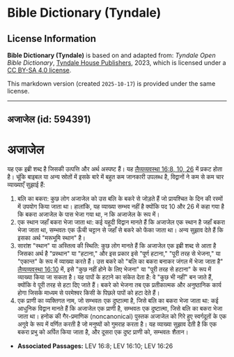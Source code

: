 # Bible Dictionary (Tyndale)

## License Information

**Bible Dictionary (Tyndale)** is based on and adapted from: _Tyndale Open Bible Dictionary_, [Tyndale House Publishers](https://tyndaleopenresources.com/), 2023, which is licensed under a [CC BY-SA 4.0 license](https://creativecommons.org/licenses/by-sa/4.0/legalcode.en).

This markdown version (created `2025-10-17`) is provided under the same license.



--------------------------------

## अजाजेल (id: 594391)

अजाजेल
======

यह एक इब्री शब्द है जिसकी उत्पत्ति और अर्थ अस्पष्ट हैं। यह [लैव्यव्यवस्था 16:8, 10, 26](https://ref.ly/Lev16:8,Lev16:10,Lev16:26) में प्रकट होता है। चूंकि बाइबल या अन्य स्रोतों में इसके बारे में बहुत कम जानकारी उपलब्ध है, विद्वानों ने कम से कम चार व्याख्याएँ सुझाई हैं:

1. बलि का बकरा: कुछ लोग अजाजेल को उस बलि के बकरे से जोड़ते हैं जो प्रायश्चित के दिन की रस्मों में उपयोग किया जाता था। हालांकि, यह व्याख्या सम्भव नहीं है क्योंकि पद 10 और 26 में कहा गया है कि बकरा अजाजेल के पास भेजा गया था, न कि अजाजेल के रूप में।
2. एक स्थान जहाँ बकरा भेजा जाता था: कई यहूदी विद्वान मानते हैं कि अजाजेल एक स्थान है जहाँ बकरा भेजा जाता था, सम्भवतः एक ऊँची चट्टान से जहाँ से बकरे को फेंका जाता था। अन्य सुझाव देते हैं कि इसका अर्थ "मरूभूमि स्थान" है।
3. सारांश "स्थान" या अस्तित्व की स्थिति: कुछ लोग मानते हैं कि अजाजेल एक इब्री शब्द से आता है जिसका अर्थ है "प्रस्थान" या "हटाना," और इस प्रकार इसे "पूर्ण हटाना," "पूरी तरह से भेजना," या "एकान्त" के रूप में व्याख्या करते हैं। उस बकरे को "बलि का बकरा बनाकर जंगल में भेजा जाता है" [लैव्यव्यवस्था 16:10](https://ref.ly/Lev16:10) में, इसे "कुछ नहीं होने के लिए भेजना" या "पूरी तरह से हटाना" के रूप में व्याख्या किया जा सकता है। यह पापों के हटाने का संकेत देता है: वे "कुछ भी नहीं" बन जाते हैं, क्योंकि वे पूरी तरह से हटा दिए जाते हैं। बकरे को भेजना तब एक प्रतीकात्मक और अनुष्ठानिक कार्य होगा जिसके माध्यम से परमेश्वर किसी के पिछले पापों को हटा देते हैं।
4. एक प्राणी का व्यक्तिगत नाम, जो सम्भवतः एक दुष्टात्मा है, जिसे बलि का बकरा भेजा जाता था: कई आधुनिक विद्वान मानते हैं कि अजाजेल एक प्राणी है, सम्भवतः एक दुष्टात्मा, जिसे बलि का बकरा भेजा जाता था। हनोक की गैर\-प्रमाणिक (noncanonical) पुस्तक अजाजेल को गिरे हुए स्वर्गदूतों के एक अगुवे के रूप में वर्णित करती है जो मनुष्यों को गुमराह करता है। यह व्याख्या सुझाव देती है कि एक बकरा प्रभु को अर्पित किया जाता है, और दूसरा एक दुष्ट प्राणी को, सम्भवतः शैतान।

* **Associated Passages:** LEV 16:8; LEV 16:10; LEV 16:26

